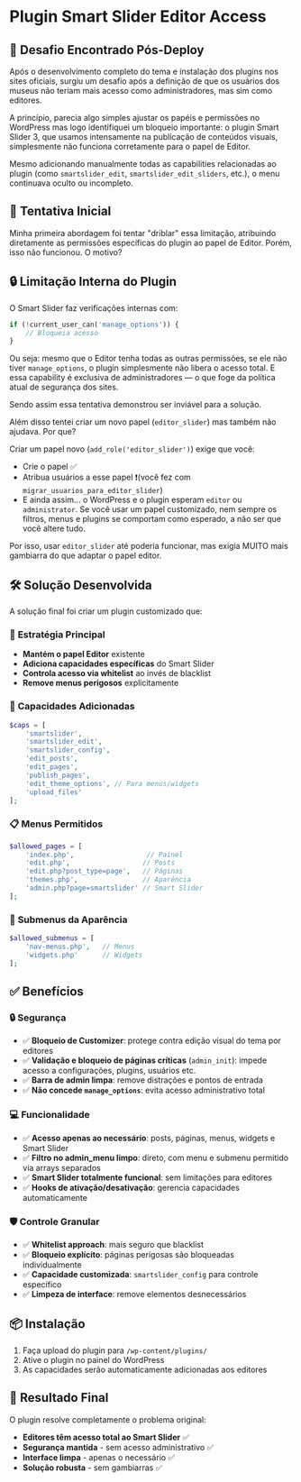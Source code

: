 # Plugin Smart Slider Editor Access

## 🧭 Desafio Encontrado Pós-Deploy

Após o desenvolvimento completo do tema e instalação dos plugins nos sites oficiais, surgiu um desafio após a definição de que os usuários dos museus não teriam mais acesso como administradores, mas sim como editores.

A princípio, parecia algo simples ajustar os papéis e permissões no WordPress mas logo identifiquei um bloqueio importante: o plugin Smart Slider 3, que usamos intensamente na publicação de conteúdos visuais, simplesmente não funciona corretamente para o papel de Editor.

Mesmo adicionando manualmente todas as capabilities relacionadas ao plugin (como `smartslider_edit`, `smartslider_edit_sliders`, etc.), o menu continuava oculto ou incompleto.

## 🧪 Tentativa Inicial

Minha primeira abordagem foi tentar "driblar" essa limitação, atribuindo diretamente as permissões específicas do plugin ao papel de Editor. Porém, isso não funcionou. O motivo?

## 🔒 Limitação Interna do Plugin

O Smart Slider faz verificações internas com:

```php
if (!current_user_can('manage_options')) {
    // Bloqueia acesso
}
```

Ou seja: mesmo que o Editor tenha todas as outras permissões, se ele não tiver `manage_options`, o plugin simplesmente não libera o acesso total. E essa capability é exclusiva de administradores — o que foge da política atual de segurança dos sites.

Sendo assim essa tentativa demonstrou ser inviável para a solução.

Além disso tentei criar um novo papel (`editor_slider`) mas também não ajudava. Por que?

Criar um papel novo (`add_role('editor_slider')`) exige que você:

- Crie o papel ✅
- Atribua usuários a esse papel ❗️(você fez com `migrar_usuarios_para_editor_slider`)
- E ainda assim... o WordPress e o plugin esperam `editor` ou `administrator`. Se você usar um papel customizado, nem sempre os filtros, menus e plugins se comportam como esperado, a não ser que você altere tudo.

Por isso, usar `editor_slider` até poderia funcionar, mas exigia MUITO mais gambiarra do que adaptar o papel editor.

## 🛠️ Solução Desenvolvida

A solução final foi criar um plugin customizado que:

### 🎯 **Estratégia Principal**
- **Mantém o papel Editor** existente
- **Adiciona capacidades específicas** do Smart Slider
- **Controla acesso via whitelist** ao invés de blacklist
- **Remove menus perigosos** explicitamente

### 🔑 **Capacidades Adicionadas**
```php
$caps = [
    'smartslider',
    'smartslider_edit',
    'smartslider_config',
    'edit_posts',
    'edit_pages',
    'publish_pages',
    'edit_theme_options', // Para menus/widgets
    'upload_files'
];
```

### 📋 **Menus Permitidos**
```php
$allowed_pages = [
    'index.php',                  // Painel
    'edit.php',                  // Posts
    'edit.php?post_type=page',   // Páginas
    'themes.php',                // Aparência
    'admin.php?page=smartslider' // Smart Slider
];
```

### 🎨 **Submenus da Aparência**
```php
$allowed_submenus = [
    'nav-menus.php',   // Menus
    'widgets.php'      // Widgets
];
```

## ✅ Benefícios

### 🔒 **Segurança**
- ✅ **Bloqueio de Customizer**: protege contra edição visual do tema por editores
- ✅ **Validação e bloqueio de páginas críticas** (`admin_init`): impede acesso a configurações, plugins, usuários etc.
- ✅ **Barra de admin limpa**: remove distrações e pontos de entrada
- ✅ **Não concede `manage_options`**: evita acesso administrativo total

### 💻 **Funcionalidade**
- ✅ **Acesso apenas ao necessário**: posts, páginas, menus, widgets e Smart Slider
- ✅ **Filtro no admin_menu limpo**: direto, com menu e submenu permitido via arrays separados
- ✅ **Smart Slider totalmente funcional**: sem limitações para editores
- ✅ **Hooks de ativação/desativação**: gerencia capacidades automaticamente

### 🛡️ **Controle Granular**
- ✅ **Whitelist approach**: mais seguro que blacklist
- ✅ **Bloqueio explícito**: páginas perigosas são bloqueadas individualmente
- ✅ **Capacidade customizada**: `smartslider_config` para controle específico
- ✅ **Limpeza de interface**: remove elementos desnecessários

## 📦 Instalação

1. Faça upload do plugin para `/wp-content/plugins/`
2. Ative o plugin no painel do WordPress
3. As capacidades serão automaticamente adicionadas aos editores

## 🚀 Resultado Final

O plugin resolve completamente o problema original:
- **Editores têm acesso total ao Smart Slider** ✅
- **Segurança mantida** - sem acesso administrativo ✅
- **Interface limpa** - apenas o necessário ✅
- **Solução robusta** - sem gambiarras ✅

